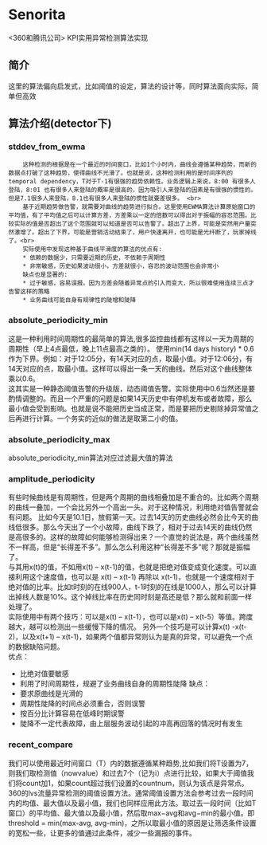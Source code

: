 # Senorita
<360和腾讯公司> KPI实用异常检测算法实现
## 简介
这里的算法偏向启发式，比如阈值的设定，算法的设计等，同时算法面向实际，简单但高效
## 算法介绍(detector下)

### stddev_from_ewma

		这种检测的根据是在一个最近的时间窗口，比如1个小时内，曲线会遵循某种趋势，而新的数据点打破了这种趋势，使得曲线不光滑了。也就是说，这种检测利用的是时间序列的temporal dependency，T对于T-1有很强的趋势依赖性。业务逻辑上来说，8:00 有很多人登陆，8:01 也有很多人来登陆的概率是很高的，因为吸引人来登陆的因素是有很强的惯性的。但是7.1很多人来登陆，8.1也有很多人来登陆的惯性就要差很多。 <br>
		基于近期趋势做告警，就需要对曲线的趋势进行拟合。这里使用EWMA算法计算原始窗口的平均值，有了平均值之后可以计算方差，方差乘以一定的倍数可以得出对于振幅的容忍范围。比较实际的值是否超出了这个范围就可以知道是否可以告警了。超出了上界，可能是突然用户量突然激增了。超出了下界，可能是营销活动结束了，用户快速离开，也可能是光纤断了，玩家掉线了。<br>
		实际使用中发现这种基于曲线平滑度的算法的优点有:
		* 依赖的数据少，只需要近期的历史，不依赖于周期性
		* 非常敏感，历史如果波动很小，方差就很小，容忍的波动范围也会非常小
		缺点也是显著的:
		* 过于敏感，容易误报。因为方差会随着异常点的引入而变大，所以很难使用连续三点才告警这样的策略
		* 业务曲线可能自身有规律性的陡增和陡降

### absolute_periodicity_min

这是一种利用时间周期性的最简单的算法,很多监控曲线都有这样以一天为周期的周期性（早上4点最低，晚上11点最高之类的）。
使用min(14 days history) * 0.6作为下界。例如：对于12:05分，有14天对应的点，取最小值。对于12:06分，有14天对应的点，取最小值。这样可以得出一条一天的曲线。然后对这个曲线整体乘以0.6。  <br>
这其实是一种静态阈值告警的升级版，动态阈值告警。实际使用中0.6当然还是要酌情调整的。而且一个严重的问题是如果14天历史中有停机发布或者故障，那么最小值会受到影响。也就是说不能把历史当成正常，而是要把历史剔除掉异常值之后再进行计算。一个务实的近似的做法是取第二小的值。 <br>
### absolute_periodicity_max
absolute_periodicity_min算法对应过滤最大值的算法

### amplitude_periodicity
有些时候曲线是有周期性，但是两个周期的曲线相叠加是不重合的。比如两个周期的曲线一叠加，一个会比另外一个高出一头。对于这种情况，利用绝对值告警就会有问题。
比如今天是10.1日，放假第一天。过去14天的历史曲线必然会比今天的曲线低很多。那么今天出了一个小故障，曲线下跌了，相对于过去14天的曲线仍然是高很多的。这样的故障如何能够检测得出来？一个直觉的说法是，两个曲线虽然不一样高，但是“长得差不多”。那么怎么利用这种“长得差不多”呢？那就是振幅了。 <br>
与其用x(t)的值，不如用x(t) – x(t-1)的值，也就是把绝对值变成变化速度。可以直接利用这个速度值，也可以是 x(t) – x(t-1) 再除以 x(t-1)，也就是一个速度相对于绝对值的比率。比如t时刻的在线900人，t-1时刻的在线是1000人，那么可以计算出掉线人数是10%。这个掉线比率在历史同时刻是高还是低？那么就和前面一样处理了。 <br>
实际使用中有两个技巧：可以是x(t) – x(t-1），也可以是x(t) – x(t-5）等值。跨度越大，越可以检测出一些缓慢下降的情况。
另外一个技巧是可以计算x(t) -x(t-2)，以及x(t+1) – x(t-1)，如果两个值都异常则认为是真的异常，可以避免一个点的数据缺陷问题。<br>
优点：
* 比绝对值要敏感
* 利用了时间周期性，规避了业务曲线自身的周期性陡降
缺点：
* 要求原曲线是光滑的
* 周期性陡降的时间点必须重合，否则误警
* 按百分比计算容易在低峰时期误警
* 陡降不一定代表故障，由上层服务波动引起的冲高再回落的情况时有发生

### recent_compare
我们可以使用最近时间窗口（T）内的数据遵循某种趋势,比如我们将T设置为7，则我们取检测值（nowvalue）和过去7个（记为i）点进行比较，如果大于阈值我们将count加1，如果count超过我们设置的countnum，则认为该点是异常点。 <br>
360的lvs流量异常检测的阈值设置方法。通常阈值设置方法会参考过去一段时间内的均值、最大值以及最小值，我们也同样应用此方法。取过去一段时间（比如T窗口）的平均值、最大值以及最小值，然后取max−avg和avg−min的最小值。即threshold = min(max-avg, avg-min)，之所以取最小值的原因是让筛选条件设置的宽松一些，让更多的值通过此条件，减少一些漏报的事件。 <br>




